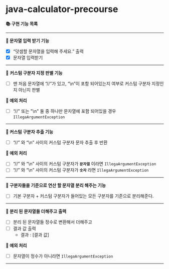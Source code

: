 # java-calculator-precourse

**📚 구현 기능 목록**

---

**📌 문자열 입력 받기 기능**

- [x]  “덧셈할 문자열을 입력해 주세요.” 출력
- [x]  문자열 입력받기

---

📌 **커스텀 구분자 지정 판별 기능**

- [ ]  맨 처음 문자열에 “//”가 있고, “\n”이 포함 되어있는지 여부로 커스텀 구분자 지정인지 아닌지 판별

**🚫 예외 처리**

- [ ]  “//" 또는 "\n" 둘 중 하나만 문자열에 포함 되어있을 경우 `IllegaArgumentException`

---

**📌 커스텀 구분자 추출 기능**

- [ ]  “//” 와 “\n” 사이의 커스텀 구분자 문자 추출 후 반환

**🚫 예외 처리**

- [ ]  “//” 와 “\n” 사이의 커스텀 구분자가 **`문자열`** 이라면 `IllegaArgumentException`
- [ ]  “//” 와 “\n” 사이의 커스텀 구분자가 **`숫자`**  라면 `IllegaArgumentException`

---

**📌 구분자들을 기준으로 연산 할 문자열 분리 해주는 기능**

- [ ]  기본 구분자 + 커스텀 구분자가 들어있는 모든 구분자를 기준으로 분리해준다.

---

**📌 분리 된 문자열들 더해주고 출력**

- [ ]  분리 된 문자열들 정수로 변환해서 더해주고
- [ ]  결과 값 출력
    - 결과 : [결과 값]

**🚫 예외 처리**

- [ ]  문자열이 정수가 아니라면 `IllegaArgumentException`

---